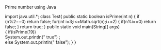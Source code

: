 
Prime number using Java 

import java.util.*; 
class Test{ 
    public static boolean isPrime(int n) { 
    if (n%2==0) return false; 
    for(int i=3;i<=Math.sqrt(n);i+=2) { 
        if(n%i==0) 
            return false; 
    } 
    return true; 
} 
    public static void main(String[] args)  
    { 
         if(isPrime(19))  
         System.out.println(" true") ;  
         else 
         System.out.println(" false"); 
    } 
} 

